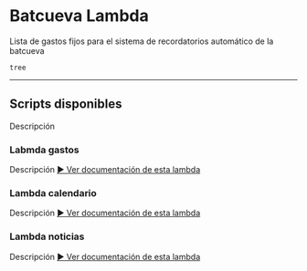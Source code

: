 # Batcueva Lambda

Lista de gastos fijos para el sistema de recordatorios automático de la batcueva

```
tree
```
---

## Scripts disponibles

Descripción


### Labmda gastos

Descripción
[:arrow_forward: Ver documentación de esta lambda](./lambdas/lmbd_gastos/README.md)


### Lambda calendario

Descripción
[:arrow_forward: Ver documentación de esta lambda](./lambdas/lmbd_gastos/README.md)


### Lambda noticias

Descripción
[:arrow_forward: Ver documentación de esta lambda](./lambdas/lmbd_gastos/README.md)
